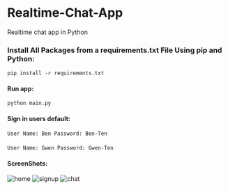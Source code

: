 # Realtime-Chat-App

Realtime chat app in Python

### Install All Packages from a requirements.txt File Using pip and Python:

<code>pip install -r requirements.txt</code>

#### Run app:

<code>python main.py</code>

#### Sign in users default:

<code>User Name: Ben Password: Ben-Ten</code>

####

<code>User Name: Gwen Password: Gwen-Ten</code>

#### ScreenShots:

![home](Screenshots/home.png)
![signup](Screenshots/signup.png)
![chat](Screenshots/chat.png)
